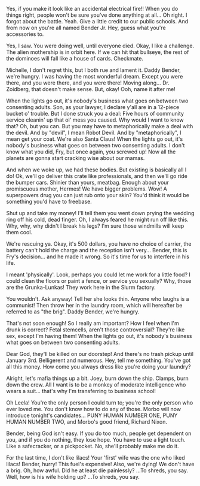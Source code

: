 Yes, if you make it look like an accidental electrical fire!! When you do things right, people won't be sure you've done anything at all...
Oh right. I forgot about the battle. Yeah. Give a little credit to our public schools. And from now on you're all named Bender Jr. Hey, guess what you're accessories to.

Yes, I saw. You were doing well, until everyone died. Okay, I like a challenge. The alien mothership is in orbit here. If we can hit that bullseye, the rest of the dominoes will fall like a house of cards. Checkmate.

Michelle, I don't regret this, but I both rue and lament it.
Daddy Bender, we're hungry. I was having the most wonderful dream. Except you were there, and you were there, and you were there! Moving along… Dr. Zoidberg, that doesn't make sense. But, okay! Ooh, name it after me!

When the lights go out, it's nobody's business what goes on between two consenting adults.
Son, as your lawyer, I declare y'all are in a 12-piece bucket o' trouble. But I done struck you a deal: Five hours of community service cleanin' up that ol' mess you caused.
Why would I want to know that?
Oh, but you can. But you may have to metaphorically make a deal with the devil. And by "devil", I mean Robot Devil. And by "metaphorically", I mean get your coat.
We're also Santa Claus! When the lights go out, it's nobody's business what goes on between two consenting adults. I don't know what you did, Fry, but once again, you screwed up! Now all the planets are gonna start cracking wise about our mamas.

And when we woke up, we had these bodies.
But existing is basically all I do!
Ok, we'll go deliver this crate like professionals, and then we'll go ride the bumper cars.
Shinier than yours, meatbag. Enough about your promiscuous mother, Hermes! We have bigger problems. Wow! A superpowers drug you can just rub onto your skin? You'd think it would be something you'd have to freebase.

Shut up and take my money! I'll tell them you went down prying the wedding ring off his cold, dead finger. Oh, I always feared he might run off like this. Why, why, why didn't I break his legs? I'm sure those windmills will keep them cool.

We're rescuing ya. Okay, it's 500 dollars, you have no choice of carrier, the battery can't hold the charge and the reception isn't very… Bender, this is Fry's decision… and he made it wrong. So it's time for us to interfere in his life.

I meant 'physically'. Look, perhaps you could let me work for a little food? I could clean the floors or paint a fence, or service you sexually? Why, those are the Grunka-Lunkas! They work here in the Slurm factory.

You wouldn't. Ask anyway! Tell her she looks thin. Anyone who laughs is a communist! Then throw her in the laundry room, which will hereafter be referred to as "the brig". Daddy Bender, we're hungry.

That's not soon enough! So I really am important? How I feel when I'm drunk is correct? Fetal stemcells, aren't those controversial? They're like sex, except I'm having them! When the lights go out, it's nobody's business what goes on between two consenting adults.

Dear God, they'll be killed on our doorstep! And there's no trash pickup until January 3rd. Belligerent and numerous. Hey, tell me something. You've got all this money. How come you always dress like you're doing your laundry?

Alright, let's mafia things up a bit. Joey, burn down the ship. Clamps, burn down the crew. All I want is to be a monkey of moderate intelligence who wears a suit… that's why I'm transferring to business school!

Oh Leela! You're the only person I could turn to; you're the only person who ever loved me. You don't know how to do any of those. Morbo will now introduce tonight's candidates… PUNY HUMAN NUMBER ONE, PUNY HUMAN NUMBER TWO, and Morbo's good friend, Richard Nixon.

Bender, being God isn't easy. If you do too much, people get dependent on you, and if you do nothing, they lose hope. You have to use a light touch. Like a safecracker, or a pickpocket. No, she'll probably make me do it.

For the last time, I don't like lilacs! Your 'first' wife was the one who liked lilacs! Bender, hurry! This fuel's expensive! Also, we're dying! We don't have a brig. Oh, how awful. Did he at least die painlessly? …To shreds, you say. Well, how is his wife holding up? …To shreds, you say.